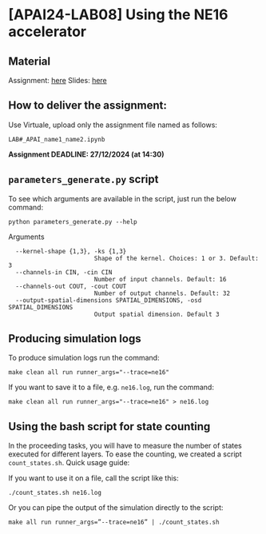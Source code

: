 # [APAI24-LAB08] Using the NE16 accelerator

## Material

Assignment: [here](docs/assignment.pdf)
Slides: [here](docs/slides.pdf)

## How to deliver the assignment:

Use Virtuale, upload only the assignment file named as follows:

`LAB#_APAI_name1_name2.ipynb`

**Assignment DEADLINE: 27/12/2024 (at 14:30)**


## `parameters_generate.py` script

To see which arguments are available in the script, just run the below command:

```
python parameters_generate.py --help
```

Arguments
``` 
  --kernel-shape {1,3}, -ks {1,3}
                        Shape of the kernel. Choices: 1 or 3. Default: 3
  --channels-in CIN, -cin CIN
                        Number of input channels. Default: 16
  --channels-out COUT, -cout COUT
                        Number of output channels. Default: 32
  --output-spatial-dimensions SPATIAL_DIMENSIONS, -osd SPATIAL_DIMENSIONS
                        Output spatial dimension. Default 3
```

## Producing simulation logs

To produce simulation logs run the command:

```
make clean all run runner_args="--trace=ne16"
```

If you want to save it to a file, e.g. `ne16.log`, run the command:

```
make clean all run runner_args="--trace=ne16" > ne16.log
```


## Using the bash script for state counting

In the proceeding tasks, you will have to measure the number of states executed for different layers. To ease the counting, we created a script `count_states.sh`.
Quick usage guide:

If you want to use it on a file, call the script like this:

```
./count_states.sh ne16.log
```

Or you can pipe the output of the simulation directly to the script:

```
make all run runner_args=”--trace=ne16” | ./count_states.sh
```

